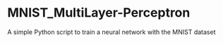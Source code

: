 # MNIST_MultiLayer-Perceptron
A simple Python script to train a neural network with the MNIST dataset

